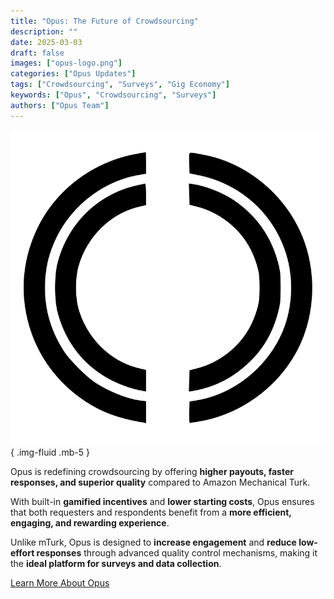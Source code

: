 ```yaml
---
title: "Opus: The Future of Crowdsourcing"
description: ""
date: 2025-03-03
draft: false
images: ["opus-logo.png"]
categories: ["Opus Updates"]
tags: ["Crowdsourcing", "Surveys", "Gig Economy"]
keywords: ["Opus", "Crowdsourcing", "Surveys"]
authors: ["Opus Team"]
---
```


![Opus](opus-logo.svg)  
{ .img-fluid .mb-5 }

Opus is redefining crowdsourcing by offering **higher payouts, faster responses, and superior quality** compared to Amazon Mechanical Turk.  

With built-in **gamified incentives** and **lower starting costs**, Opus ensures that both requesters and respondents benefit from a **more efficient, engaging, and rewarding experience**.  

Unlike mTurk, Opus is designed to **increase engagement** and **reduce low-effort responses** through advanced quality control mechanisms, making it the **ideal platform for surveys and data collection**.  

[Learn More About Opus](https://opus.com)
